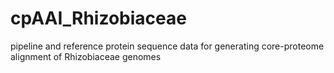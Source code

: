 # cpAAI_Rhizobiaceae
pipeline and reference protein sequence data for generating core-proteome alignment of Rhizobiaceae genomes
